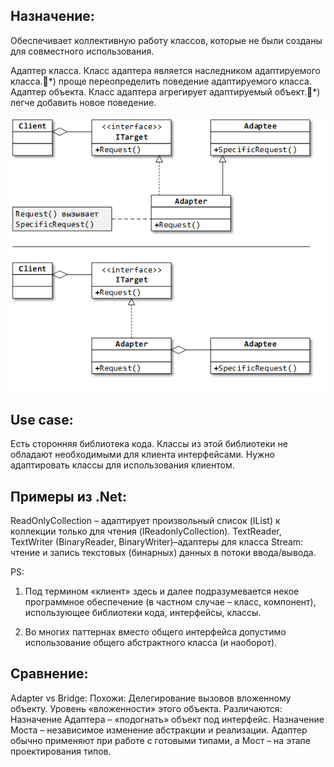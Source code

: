 ﻿## Назначение: 
Обеспечивает коллективную работу классов, которые не были созданы для совместного использования.

Адаптер класса. Класс адаптера является наследником адаптируемого класса.*) проще переопределить поведение адаптируемого класса.
Адаптер объекта. Класс адаптера агрегирует адаптируемый объект.*) легче добавить новое поведение.

![Screenshot](UML-Adapter.png)

## Use case: 
Есть сторонняя библиотека кода. 
Классы из этой библиотеки не обладают необходимыми для клиента интерфейсами. 
Нужно адаптировать классы для использования клиентом.

## Примеры из .Net:
ReadOnlyCollection<T> – адаптирует произвольный список (IList<T>) к коллекции только для чтения (IReadonlyCollection<T>).
TextReader, TextWriter (BinaryReader, BinaryWriter)–адаптеры для класса Stream: чтение и запись текстовых (бинарных) данных в потоки ввода/вывода.

PS:
1. Под термином «клиент» здесь и далее подразумевается некое программное обеспечение (в частном случае – класс, компонент), 
использующее библиотеки кода, интерфейсы, классы.

2. Во многих паттернах вместо общего интерфейса допустимо использование общего абстрактного класса (и наоборот).


## Сравнение:
Adapter vs Bridge:
Похожи:
 Делегирование вызовов вложенному объекту.
 Уровень «вложенности» этого объекта.
Различаются:
 Назначение Адаптера – «подогнать» объект под интерфейс. Назначение Моста – независимое изменение абстракции и реализации.
 Адаптер обычно применяют при работе с готовыми типами, а Мост – на этапе проектирования типов.

